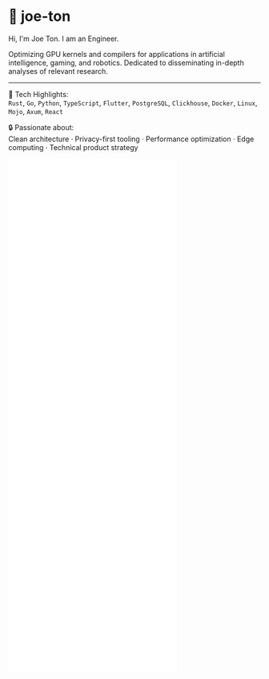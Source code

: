 # 👋 joe-ton

Hi, I'm Joe Ton. I am an Engineer.

Optimizing GPU kernels and compilers for applications in artificial intelligence, gaming, and robotics. Dedicated to disseminating in-depth analyses of relevant research.

---
🧰 Tech Highlights:  
`Rust`, `Go`, `Python`, `TypeScript`, `Flutter`, `PostgreSQL`, `Clickhouse`, `Docker`, `Linux`, `Mojo`, `Axum`, `React`

🔒 Passionate about:  
Clean architecture · Privacy-first tooling · Performance optimization · Edge computing · Technical product strategy

![Metrics](https://raw.githubusercontent.com/joe-ton/joe-ton/main/github-metrics.svg)




